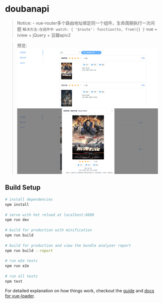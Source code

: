 # doubanapi

> Notice:
    - vue-router多个路由地址绑定同一个组件，生命周期执行一次问题
        ```
          解决方法:在组件中
         watch: {
            '$route': function(to, from){}
         }
         ```
> vue + iview + jQuery + 豆瓣apiv2

> 预览:
![1](./pic1.jpg)
![2](./pic2.jpg)
## Build Setup

``` bash
# install dependencies
npm install

# serve with hot reload at localhost:8080
npm run dev

# build for production with minification
npm run build

# build for production and view the bundle analyzer report
npm run build --report

# run e2e tests
npm run e2e

# run all tests
npm test
```

For detailed explanation on how things work, checkout the [guide](http://vuejs-templates.github.io/webpack/) and [docs for vue-loader](http://vuejs.github.io/vue-loader).
